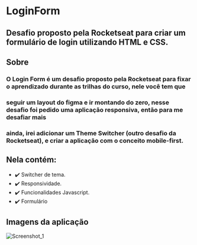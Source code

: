 # LoginForm
## Desafio proposto pela Rocketseat para criar um formulário de login utilizando HTML e CSS.

## Sobre
### O Login Form é um desafio proposto pela Rocketseat para fixar o aprendizado durante as trilhas do curso, nele você tem que 
### seguir um layout do figma e ir montando do zero, nesse desafio foi pedido uma aplicação responsiva, então para me desafiar mais
### ainda, irei adicionar um Theme Switcher (outro desafio da Rocketseat), e criar a aplicação com o conceito mobile-first.

## Nela contém: 
- ✔️ Switcher de tema.
- ✔️ Responsividade.
- ✔️ Funcionalidades Javascript.
- ✔️ Formulário

## Imagens da aplicação
![Screenshot_1](https://user-images.githubusercontent.com/66082393/178367019-b312ac65-8187-4ca6-bcad-fc8ff8dd04c0.png)
